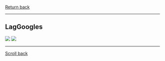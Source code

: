 [Return back](../profiling.md#Profiling-Tools)

----
## LagGoogles


![](https://github.com/TerminatorNL/LagGoggles/raw/master/docs/1-disabled.png)
![](https://github.com/TerminatorNL/LagGoggles/blob/master/docs/1-enabled.png?raw=true)


----
[Scroll back](#LagGoogles)